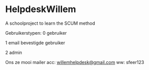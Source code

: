 # HelpdeskWillem
A schoolproject to learn the SCUM method

Gebruikerstypen:
0 gebruiker 
	

1 email bevestigde gebruiker 




2 admin 

Ons ze mooi mailer
acc: willemhelpdesk@gmail.com
ww: sfeer123

